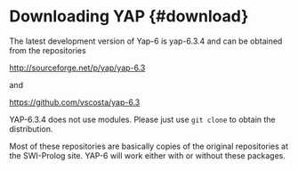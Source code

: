 
Downloading YAP           {#download}
==============

The latest development version of Yap-6 is yap-6.3.4 and can be
obtained from the repositories

<http://sourceforge.net/p/yap/yap-6.3>

and

<https://github.com/vscosta/yap-6.3>

YAP-6.3.4 does not use modules. Please just use `git clone` to obtain the distribution.

Most of these repositories are basically copies of the original
repositories at the SWI-Prolog site. YAP-6 will work either with or
without these packages.
